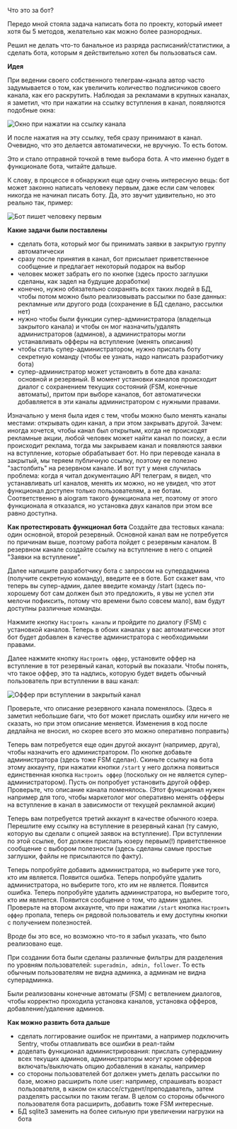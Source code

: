 Что это за бот?

Передо мной стояла задача написать бота по проекту, который имеет хотя бы 5 методов, желательно как можно более разнородных.

Решил не делать что-то банальное из разряда расписаний/статистики, а сделать бота, которым я действительно хотел бы пользоваться сам.

**Идея**

При ведении своего собственного телеграм-канала автор часто задумывается о том, как увеличить количество подписичиков своего канала, как его раскрутить. Наблюдая за рекламами в крупных каналах, я заметил, что при нажатии на ссылку вступления в канал, появляются подобные окна:

![Окно при нажатии на ссылку канала](https://i.ibb.co/tDkqdxn/IMG-1645.jpg)

И после нажатия на эту ссылку, тебя сразу принимают в канал. Очевидно, что это делается автоматически, не вручную. То есть ботом.

Это и стало отправной точкой в теме выбора бота. А что именно будет в функционале бота, читайте дальше.

К слову, в процессе я обнаружил еще одну очень интересную вещь: бот может законно написать человеку первым, даже если сам человек никогда не начинал писать боту. Да, это звучит удивительно, но это реально так, пример:

![Бот пишет человеку первым](https://i.ibb.co/CnbSf9N/IMG-1630.png)

**Какие задачи были поставлены**

+ сделать бота, который мог бы принимать заявки в закрытую группу автоматически
+ сразу после принятия в канал, бот присылает приветственное сообщение и предлагает некоторый подарок на выбор
+ человек может забрать его по кнопке (здесь просто заглушки сделаны, как задел на будущие доработки)
+ конечно, нужно обязательно сохранять всех таких людей в БД, чтобы потом можно было реализовывать рассылки по базе данных: рекламные или другого рода (сохранение в БД сделано, рассылки нет)
+ нужно чтобы были функции супер-администратора (владельца закрытого канала) и чтобы он мог назначить/удалять администраторов (админов), а администраторы могли устанавливать офферы на вступление (менять описания)
+ чтобы стать супер-администратором, нужно прислать боту секретную команду (чтобы ее узнать, надо написать разработчику бота)
+ супер-администратор может установить в боте два канала: основной и резервный. В момент установки каналов происходит диалог с сохранением текущих состояний (FSM, конечные автоматы), притом при выборе каналов, бот автоматически добавляется в эти каналы администратором с нужными правами.

Изначально у меня была идея с тем, чтобы можно было менять каналы местами: открывать один канал, а при этом закрывать другой. Зачем: иногда хочется, чтобы канал был открытым, когда не происходят рекламные акции, любой человек может найти канал по поиску, а если происходит реклама, тогда мы закрываем канал и появляются заявки на вступление, которые обрабатывает бот. Но при переводе канала в закрытый, мы теряем публичную ссылку, поэтому ее полезно "застолбить" на резервном канале. И вот тут у меня случилась проблема: когда я читал документацию API телеграм, я видел, что устанавливать url каналов, менять их можно, но не увидел, что этот функционал доступен только пользователям, а не ботам. Соответственно в aiogram такого функционала нет, поэтому от этого функционала я отказался, но установка двух каналов при этом все равно доступна.

**Как протестировать функционал бота**
Создайте два тестовых канала: один основной, второй резервный. Основной канал вам не потребуется по причинам выше, поэтому работа пойдет с резервным каналом. В резервном канале создайте ссылку на вступление в него с опцией "Заявки на вступление".

Далее напишите разработчику бота с запросом на супердадмина (получите секретную команду), введите ее в боте. Бот скажет вам, что теперь вы супер-админ, далее введите команду /start (здесь по-хорошему бот сам должен был это предложить, я увы не успел эти мелочи пофиксить, потому что времени было совсем мало), вам будут доступны различные команды.

Нажмите кнопку `Настроить каналы` и пройдите по диалогу (FSM) с установкой каналов. Теперь в обоих каналах у вас автоматически этот бот будет добавлен в качестве администратора с необходимыми правами.

Далее нажмите кнопку `Настроить оффер`, установите оффер на вступление в тот резервный канал, который вы показали. Чтобы понять, что такое оффер, это та надпись, которую будет видеть обычный пользователь при вступлении в ваш канал:

![Оффер при вступлении в закрытый канал](https://i.ibb.co/CnbSf9N/IMG-1630.png)

Проверьте, что описание резервного канала поменялось. (Здесь я заметил небольшие баги, что бот может прислать ошибку или ничего не сказать, но при этом описание меняется. Изменения в код после дедлайна не вносил, но скорее всего это можно оперативно поправить)

Теперь вам потребуется еще один другой аккаунт (например, друга), чтобы назначить его администратором. По кнопке добавьте администратора (здесь тоже FSM сделан). Скиньте ссылку на бота этому аккаунту, при нажатии кнопки `/start` у него должна появиться единственная кнопка `Настроить оффер` (поскольку он не является супер-администратором). Пусть он попробует установить другой оффер. Проверьте, что описание канала поменялось. (Этот функционал нужен например для того, чтобы маркетолог мог оперативно менять офферы на вступление в канал в зависимости от текущей рекламной акции)

Теперь вам потребуется третий аккаунт в качестве обычного юзера. Перешлите ему ссылку на вступление в резервный канал (ту самую, которую вы сделали с опцией заявок на вступление). При вступлении по этой ссылке, бот должен прислать юзеру первым(!) приветственное сообщение с выбором полезности (здесь сделаны самые простые заглушки, файлы не присылаются по факту).

Теперь попробуйте добавить администратора, но выберите уже того, кто им является. Появится ошибка.
Теперь попробуйте удалить администратора, но выберите того, кто им не является. Появится ошибка.
Теперь попробуйте удалить администратора, но выберите того, кто им является. Появится сообщение о том, что админ удален. Проверьте на втором аккаунте, что при нажатии `/start` кнопка `Настроить оффер` пропала, теперь он рядовой пользователь и ему доступны кнопки с получением полезностей.

Вроде бы это все, но возможно что-то я забыл указать, что было реализовано еще.

При создании бота были сделаны различные фильтры для разделения по уровням пользователей: `superadmin, admin, follower`. То есть обычным пользователям не видна админка, а админам не видна суперадминка. 

Были реализованы конечные автоматы (FSM) с ветвлением диалогов, чтобы корректно проходила установка каналов, установка офферов, добавление/удаление админов.

**Как можно развить бота дальше**
+ сделать логгирование ошибок не принтами, а например подключить Sentry, чтобы отлавливать все ошибки в реал-тайм
+ доделать функционал администрирования: прислать суперадмину всех текущих админов, администраторы могут кроме офферов включать/выключать опцию добавления в каналы, например
+ со стороны пользователей бот должен уметь делать рассылки по базе, можно расширить поле user: например, спрашивать возраст пользователя, в каком он классе/студент/преподаватель, затем разделять рассылки по таким тегам. В целом со стороны обычного пользователя бота расширить, добавить тоже FSM интересные.
+ БД sqlite3 заменить на более сильную при увеличении нагрузки на бота

